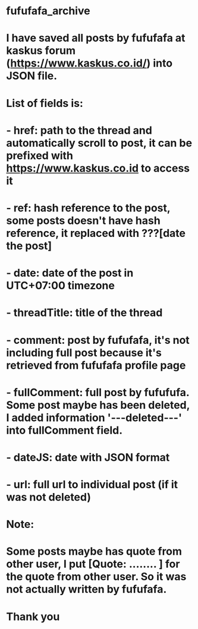 # fufufafa_archive
# I have saved all posts by fufufafa at kaskus forum (https://www.kaskus.co.id/) into JSON file.
# List of fields is:
# - href: path to the thread and automatically scroll to post, it can be prefixed with https://www.kaskus.co.id to access it
# - ref: hash reference to the post, some posts doesn't have hash reference, it replaced with ???[date the post]
# - date: date of the post in UTC+07:00 timezone
# - threadTitle: title of the thread
# - comment: post by fufufafa, it's not including full post because it's retrieved from fufufafa profile page
# - fullComment: full post by fufufufa. Some post maybe has been deleted, I added information '---deleted---' into fullComment field.
# - dateJS: date with JSON format
# - url: full url to individual post (if it was not deleted)
# Note:
# Some posts maybe has quote from other user, I put [Quote: ........ ] for the quote from other user. So it was not actually written by fufufafa.
#
# Thank you
